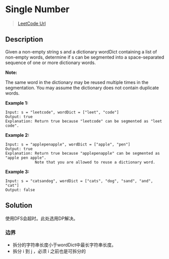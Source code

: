 # Single Number
> [LeetCode Url][leetcode url]

## Description
Given a non-empty string s and a dictionary wordDict containing a list of non-empty words, determine if s can be segmented into a space-separated sequence of one or more dictionary words.

**Note:**

The same word in the dictionary may be reused multiple times in the segmentation.
You may assume the dictionary does not contain duplicate words.


**Example 1:**
```
Input: s = "leetcode", wordDict = ["leet", "code"]
Output: true
Explanation: Return true because "leetcode" can be segmented as "leet code".
```

**Example 2:**
```
Input: s = "applepenapple", wordDict = ["apple", "pen"]
Output: true
Explanation: Return true because "applepenapple" can be segmented as "apple pen apple".
             Note that you are allowed to reuse a dictionary word.
```

**Example 3:**
```
Input: s = "catsandog", wordDict = ["cats", "dog", "sand", "and", "cat"]
Output: false
```

## Solution
使用DFS会超时。此处选用DP解决。

### 边界
- 拆分的字符串长度小于wordDict中最长字符串长度。
- 拆分 i  到 j ，必须 i 之前也是可拆分的

[leetcode url]: https://leetcode.com/problems/single-number/
